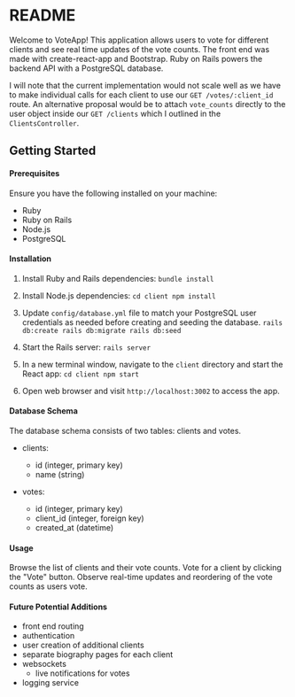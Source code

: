 # README

Welcome to VoteApp! This application allows users to vote for different clients and see real time updates of the vote counts. The front end was made with create-react-app and Bootstrap. Ruby on Rails powers the backend API with a PostgreSQL database.

I will note that the current implementation would not scale well as we have to make individual calls for each client to use our `GET /votes/:client_id` route. An alternative proposal would be to attach `vote_counts` directly to the user object inside our `GET /clients` which I outlined in the `ClientsController`.

## Getting Started

#### Prerequisites

Ensure you have the following installed on your machine:

- Ruby
- Ruby on Rails
- Node.js
- PostgreSQL

#### Installation

1. Install Ruby and Rails dependencies:
   `bundle install`

2. Install Node.js dependencies:
   `cd client npm install`

3. Update `config/database.yml` file to match your PostgreSQL user credentials as needed before creating and seeding the database.
   `rails db:create rails db:migrate rails db:seed`

4. Start the Rails server:
   `rails server`

5. In a new terminal window, navigate to the `client` directory and start the React app:
   `cd client npm start`

6. Open web browser and visit `http://localhost:3002` to access the app.

#### Database Schema

The database schema consists of two tables: clients and votes.

- clients:

  - id (integer, primary key)
  - name (string)

- votes:
  - id (integer, primary key)
  - client_id (integer, foreign key)
  - created_at (datetime)

#### Usage

Browse the list of clients and their vote counts.
Vote for a client by clicking the "Vote" button.
Observe real-time updates and reordering of the vote counts as users vote.

#### Future Potential Additions

- front end routing
- authentication
- user creation of additional clients
- separate biography pages for each client
- websockets
  - live notifications for votes
- logging service
